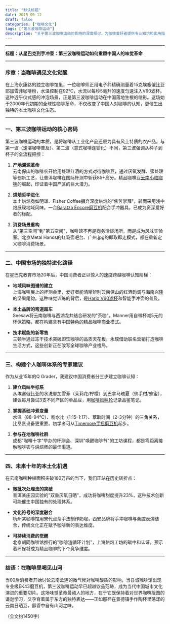 ```yaml
---
title: "默认标题"
date: 2025-06-12
draft: false
categories: ["咖啡文化"]
tags: ["第三波咖啡运动"]
description: "关于第三波咖啡运动的影响的深度探讨，为咖啡爱好者提供专业知识和实用指南。"
---
```


---
**标题：从星巴克到手冲壶：第三波咖啡运动如何重塑中国人的味觉革命**

---

### 序章：当咖啡遇见文化觉醒
在上海永康路的独立咖啡馆里，一位咖啡师正用电子秤精确测量着15克埃塞俄比亚耶加雪菲咖啡粉，水温控制在92℃，水流以每秒5毫升的速度匀速注入V60滤杯。这种近乎仪式感的冲泡场景，正是第三波咖啡运动在中国落地生根的缩影。这场始于2000年代初期的全球性咖啡革命，不仅改变了中国人对咖啡的认知，更催生出独特的本土咖啡文化生态。

---

### 一、第三波咖啡运动的核心密码
第三波咖啡运动的本质，是将咖啡从工业化产品还原为具有风土特质的农产品。与第一波（速溶咖啡普及）、第二波（意式咖啡连锁化）不同，第三波强调从种子到杯子的全流程把控：

1. **产地溯源革命**  
   云南保山的咖啡农开始用处理红酒的方式对待咖啡豆，通过厌氧发酵、蜜处理等创新工艺，让普洱咖啡在国际杯测中斩获85+高分。精品咖啡豆[云南小粒咖啡](https://www.amazon.com/s?k=%E4%BA%91%E5%8D%97%E5%B0%8F%E7%B2%92%E5%92%96%E5%95%A1&tag=coffeeprism-20)的崛起，印证着中国产区的巨大潜力。

2. **烘焙哲学进化**  
   本土烘焙商如明谦、Fisher Coffee摒弃深度烘焙的"焦苦崇拜"，转而采用浅中焙展现地域风味。一台[Baratza Encore磨豆机](https://www.amazon.com/s?k=Baratza%20Encore%E7%A3%A8%E8%B1%86%E6%9C%BA&tag=coffeeprism-20)配合手冲器具，已成为资深爱好者的标配。

3. **消费场景重构**  
   从"第三空间"到"第五空间"，咖啡馆不再是商务洽谈场所，而是成为风味实验室。北京Metal Hands的虹吸壶吧台、广州.jpg的即取即走模式，都在重新定义咖啡消费场景。

---

### 二、中国市场的独特进化路径
在星巴克教育市场20年后，中国消费者正以惊人的速度跨越咖啡认知阶梯：

- **地域风味图谱的建立**  
  上海咖啡展上的杯测会里，爱好者能清晰辨别云南保山的红酒韵调与海南兴隆的坚果尾韵。这种味觉训练的背后，是[Hario V60滤杯](https://www.amazon.com/s?k=Hario%20V60%E6%BB%A4%E6%9D%AF&tag=coffeeprism-20)和智能手冲壶的普及。

- **本土品牌的弯道超车**  
  Seesaw将云南咖啡与西湖龙井结合研发的"茶咖"，Manner用自带杯减5元的环保策略，都在构建具有中国特色的精品咖啡商业模式。

- **技术赋能的新零售**  
  三顿半通过冻干技术突破即饮咖啡的品质天花板，永璞借助联名营销打造咖啡生活方式，这些创新正在改写全球咖啡产业格局。

---

### 三、构建个人咖啡体系的专家建议
作为从业15年的Q Grader，我建议中国消费者分三步建立咖啡认知：

1. **建立风味坐标系**  
   从埃塞俄比亚的水洗耶加雪菲（茉莉花/柠檬）到巴拿马瑰夏（佛手柑/蜂蜜），建议每月尝试3支不同产区的单品豆，用[咖啡风味轮](https://www.amazon.com/s?k=%E5%92%96%E5%95%A1%E9%A3%8E%E5%91%B3%E8%BD%AE&tag=coffeeprism-20)记录品鉴笔记。

2. **掌握基础冲煮变量**  
   水温（88-94℃）、粉水比（1:15-1:17）、萃取时间（2-3分钟）的三角关系，比昂贵设备更重要。初学者可从[Timemore手摇磨豆机](https://www.amazon.com/s?k=Timemore%E6%89%8B%E6%91%87%E7%A3%A8%E8%B1%86%E6%9C%BA&tag=coffeeprism-20)起步。

3. **参与在地咖啡社群**  
   成都"咖啡十字"举办的杯测会、深圳"唤醒咖啡节"的工坊课程，都是零距离接触咖啡农与烘焙师的最佳渠道。

---

### 四、未来十年的本土化机遇
在云南咖啡种植面积突破180万亩的当下，我们正站在历史转折点：

- **微批次处理法的突破**  
  普洱某庄园实验的"双重厌氧日晒"，成功将咖啡甜度提升23%，这种技术创新可能催生中国独有的处理体系。

- **文化符号的深度融合**  
  杭州某咖啡馆用宋代点茶手法制作奶咖，西安品牌将手冲咖啡与秦腔表演结合，传统文化正在赋予咖啡新的表达维度。

- **可持续消费的觉醒**  
  北京胡同咖啡馆推行的"咖啡渣循环计划"，上海烘焙工坊的碳中和认证，预示着环保将成为精品咖啡的下个竞争维度。

---

### 结语：在咖啡里喝见山河
当00后消费者开始讨论云南孟连的微气候对咖啡酸质的影响，当县城咖啡馆出现专业级EK43磨豆机，第三波咖啡运动早已超越饮品范畴，成为当代中国城市文化演进的重要切片。这场味觉革命最动人的地方，在于它既保持着对世界咖啡版图的谦逊学习，又孕育着属于东方的独特表达——正如那杯在景德镇手作陶杯里荡漾的云南日晒豆，醇香中自有山河之味。

（全文约1450字）